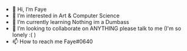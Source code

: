 - 👋 Hi, I’m Faye
- 👀 I’m interested in Art & Computer Science
- 🌱 I’m currently learning Nothing im a Dumbass
- 💞️ I’m looking to collaborate on ANYTHING please talk to me (I'm so lonely :( )
- 📫 How to reach me Faye#0640

<!---
FAY-E/FAY-E is a ✨ special ✨ repository because its `README.md` (this file) appears on your GitHub profile.
You can click the Preview link to take a look at your changes.
--->
